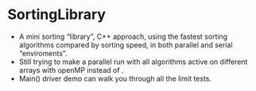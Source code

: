# SortingLibrary
* A mini sorting “library”, C++ approach, using the fastest sorting algorithms compared by sorting speed, in both parallel and serial “enviroments”.
* Still trying to make a parallel run with all algorithms active on different arrays with openMP instead of <thread>.
* Main() driver demo can walk you through all the limit tests.

